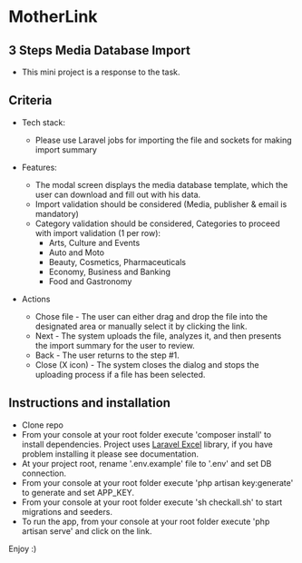 # MotherLink
## 3 Steps Media Database Import

* This mini project is a response to the task.

## Criteria
* Tech stack:
    * Please use Laravel jobs for importing the file and sockets for making import summary

* Features:
    * The modal screen displays the media database template, which the user can
         download and fill out with his data.
    * Import validation should be considered (Media, publisher & email is
         mandatory)
    * Category validation should be considered, Categories to proceed with import validation (1 per row):
      * Arts, Culture and Events
      * Auto and Moto
      * Beauty, Cosmetics, Pharmaceuticals
      * Economy, Business and Banking
      * Food and Gastronomy

* Actions
  * Chose file - The user can either drag and drop the file into the designated area or
    manually select it by clicking the link.
  * Next - The system uploads the file, analyzes it, and then presents the import
    summary for the user to review.
  * Back - The user returns to the step #1.
  * Close (X icon) - The system closes the dialog and stops the uploading process if a file
    has been selected.

## Instructions and installation

* Clone repo
* From your console at your root folder execute 'composer install' to install dependencies. 
Project uses  [Laravel Excel](https://docs.laravel-excel.com/3.1/getting-started/installation.html) library, if you have problem installing it please see documentation.
* At your project root, rename '.env.example' file to '.env' and set DB connection.
* From your console at your root folder execute 'php artisan key:generate' to generate and set APP_KEY.
* From your console at your root folder execute 'sh checkall.sh' to start migrations and seeders.
* To run the app, from your console at your root folder execute 'php artisan serve' and click on the link.

Enjoy :) 
